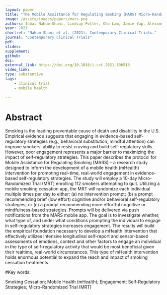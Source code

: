 ```yaml
---
layout: paper
title: "The Mobile Assistance for Regulating Smoking (MARS) Micro-Randomized Trial Design Protocol"
image: /assets/images/papers/mars.png
authors: Inbal Nahum-Shani, Lindsay Potter, Cho Lam, Jamie Yap, Alexander Moreno, Rebecca Stoffel, Zhenke Wu, Neng Wan, Walter Dempsey, Santosh Kumar, Emre Ertin, Susan Murphy, Jim Rehg, David Wetter
year: 2021
shortref: "Nahum-Shani et al. (2021). Contemporary Clinical Trials."
journal: "Contemporary Clinical Trials"
pdf:
slides:
supplement:
github:
doi:
external_link: https://doi.org/10.1016/j.cct.2021.106513
video_link: 
type: substantive
tags:
    - clinical trial
    - mobile health
 
---
```


# Abstract

Smoking is the leading preventable cause of death and disability in the U.S. Empirical evidence suggests that engaging in evidence-based self-regulatory strategies (e.g., behavioral substitution, mindful attention) can improve smokers’ ability to resist craving and build self-regulatory skills. However, poor engagement represents a major barrier to maximizing the impact of self-regulatory strategies. This paper describes the protocol for Mobile Assistance for Regulating Smoking (MARS) – a research study designed to inform the development of a mobile health (mHealth) intervention for promoting real-time, real-world engagement in evidence-based self-regulatory strategies. The study will employ a 10-day Micro-Randomized Trial (MRT) enrolling 112 smokers attempting to quit. Utilizing a mobile smoking cessation app, the MRT will randomize each individual multiple times per day to either: (a) no intervention prompt; (b) a prompt recommending brief (low effort) cognitive and/or behavioral self-regulatory strategies; or (c) a prompt recommending more effortful cognitive or mindfulness-based strategies. Prompts will be delivered via push notifications from the MARS mobile app. The goal is to investigate whether, what type of, and under what conditions prompting the individual to engage in self-regulatory strategies increases engagement. The results will build the empirical foundation necessary to develop a mHealth intervention that effectively utilizes intensive longitudinal self-report and sensor-based assessments of emotions, context and other factors to engage an individual in the type of self-regulatory activity that would be most beneficial given their realtime, real-world circumstances. This type of mHealth intervention holds enormous potential to expand the reach and impact of smoking cessation treatments.

#Key words: 

Smoking Cessation; Mobile Health (mHealth); Engagement; Self-Regulatory Strategies; Micro-Randomized Trial (MRT)